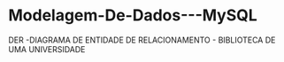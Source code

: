 # Modelagem-De-Dados---MySQL
DER -DIAGRAMA DE ENTIDADE DE RELACIONAMENTO - BIBLIOTECA DE UMA UNIVERSIDADE 
